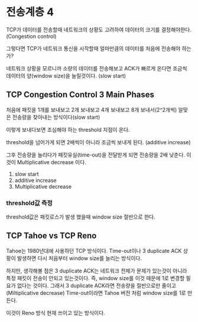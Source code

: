 # 전송계층 4

TCP가 데이터를 전송할때 네트워크의 상황도 고려하여 데이터의 크기를 결정해야한다. (Congestion control)

그렇다면 TCP가 네트워크 통신을 시작할때 얼마만큼의 데이터를 처음에 전송해야 하는가? 

네트워크 상황을 모르니까 소량의 데이터를 전송해보고 ACK가 빠르게 온다면 조금씩 데이터의 양(window size)을 늘릴것이다. (slow start)

## TCP Congestion Control 3 Main Phases

처음에 패킷을 1개를 보내보고 2개 보내보고 4개 보내보고 8개 보내서(2^2개씩) 알맞은 전송량을 찾아내는 방식이다(slow start)

이렇게 보내다보면 조심해야 하는 threshold 지점이 온다. 

threshold을 넘어가게 되면 2배씩이 아니라 조금씩 보내게 된다. (additive increase)

그후 전송량을 늘리다가 패킷유실(time-out)을 전달받게 되면 전송량을 2배 낮춘다. 이것이 Multiplicative decrease 이다. 

1. slow start
2. additive increase
3. Multiplicative decrease

### threshold값 측정

threshold값은 패킷로스가 발생 했을때 window size 절반으로 한다. 

## TCP Tahoe vs TCP Reno

Tahoe는 1980년대에 사용하던 TCP 방식이다. Time-out이나 3 duplicate ACK 상황이 발생하면 다시 처음부터 window size를 늘리는 방식이다. 

하지만, 생각해볼 점은 3 duplicate ACK는 네트워크 전체가 문제가 있는것이 아니라 특정 패킷이 전송이 안되고 있는것이다. 즉, window size를 이것 때문에 1로 변경할 필요가 없다는 것이다. 그래서 3 duplicate ACK라면 전송량을 절반으로만 줄이고(Miltiplicative decrease) Time-out이라면 Tahoe 버전 처럼 window size를 1로 만든다. 

이것이 Reno 방식 현재 쓰이고 있는 방식이다.

